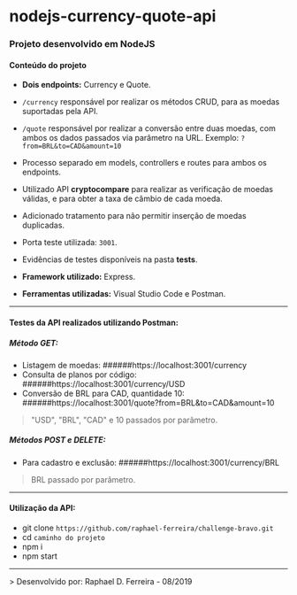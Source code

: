 # nodejs-currency-quote-api

<h3>Projeto desenvolvido em NodeJS</h3>

<h4>Conteúdo do projeto</h4>

- <b>Dois endpoints:</b> Currency e Quote.

- `/currency` responsável por realizar os métodos CRUD, para as moedas suportadas pela API.
- `/quote` responsável por realizar a conversão entre duas moedas, com ambos os dados passados via parâmetro na URL. Exemplo: `?from=BRL&to=CAD&amount=10` 

- Processo separado em models, controllers e routes para ambos os endpoints.

- Utilizado API **cryptocompare** para realizar as verificação de moedas válidas, e para obter a taxa de câmbio de cada moeda.

- Adicionado tratamento para não permitir inserção de moedas duplicadas.

- Porta teste utilizada: `3001`.

- Evidências de testes disponíveis na pasta <b>tests</b>.

- <b>Framework utilizado:</b> Express.
- <b>Ferramentas utilizadas:</b> Visual Studio Code e Postman.

<hr>

<h4>Testes da API realizados utilizando Postman:</h4>

<h5>Método GET:</h5>

- Listagem de moedas: 
######https://localhost:3001/currency
- Consulta de planos por código: 
######https://localhost:3001/currency/USD
- Conversão de BRL para CAD, quantidade 10: 
######https://localhost:3001/quote?from=BRL&to=CAD&amount=10
>"USD", "BRL", "CAD" e 10 passados por parâmetro.

<h5>Métodos POST e DELETE:</h5>

- Para cadastro e exclusão: 
######https://localhost:3001/currency/BRL
> BRL passado por parâmetro.

<hr>
<h4>Utilização da API:</h4>

- git clone `https://github.com/raphael-ferreira/challenge-bravo.git`
- cd `caminho do projeto`
- npm i
- npm start

<hr>
> Desenvolvido por: Raphael D. Ferreira - 08/2019
